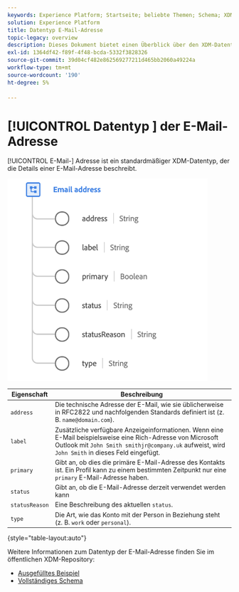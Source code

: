 ```yaml
---
keywords: Experience Platform; Startseite; beliebte Themen; Schema; XDM; Felder; Schemas; Schemas; emailAddress; xdm:emailAddress; E-Mail; E-Mail-Adresse; E-Mail-Adresse; Datentyp; Datentyp;
solution: Experience Platform
title: Datentyp E-Mail-Adresse
topic-legacy: overview
description: Dieses Dokument bietet einen Überblick über den XDM-Datentyp "E-Mail-Adresse".
exl-id: 1364df42-f89f-4f48-bcda-5332f3828326
source-git-commit: 39d04cf482e862569277211d465bb2060a49224a
workflow-type: tm+mt
source-wordcount: '190'
ht-degree: 5%

---
```


# [!UICONTROL Datentyp ] der E-Mail-Adresse

[!UICONTROL E-Mail-] Adresse ist ein standardmäßiger XDM-Datentyp, der die Details einer E-Mail-Adresse beschreibt.

<img src="../images/data-types/email-address.png" width="450" /><br />

| Eigenschaft | Beschreibung |
| --- | --- |
| `address` | Die technische Adresse der E-Mail, wie sie üblicherweise in RFC2822 und nachfolgenden Standards definiert ist (z. B. `name@domain.com`). |
| `label` | Zusätzliche verfügbare Anzeigeinformationen. Wenn eine E-Mail beispielsweise eine Rich-Adresse von Microsoft Outlook mit `John Smith smithjr@company.uk` aufweist, wird `John Smith` in dieses Feld eingefügt. |
| `primary` | Gibt an, ob dies die primäre E-Mail-Adresse des Kontakts ist. Ein Profil kann zu einem bestimmten Zeitpunkt nur eine `primary` E-Mail-Adresse haben. |
| `status` | Gibt an, ob die E-Mail-Adresse derzeit verwendet werden kann |
| `statusReason` | Eine Beschreibung des aktuellen `status`. |
| `type` | Die Art, wie das Konto mit der Person in Beziehung steht (z. B. `work` oder `personal`). |

{style=&quot;table-layout:auto&quot;}


Weitere Informationen zum Datentyp der E-Mail-Adresse finden Sie im öffentlichen XDM-Repository:

* [Ausgefülltes Beispiel](https://github.com/adobe/xdm/blob/master/components/datatypes/emailaddress.example.1.json)
* [Vollständiges Schema](https://github.com/adobe/xdm/blob/master/components/datatypes/emailaddress.schema.json)
